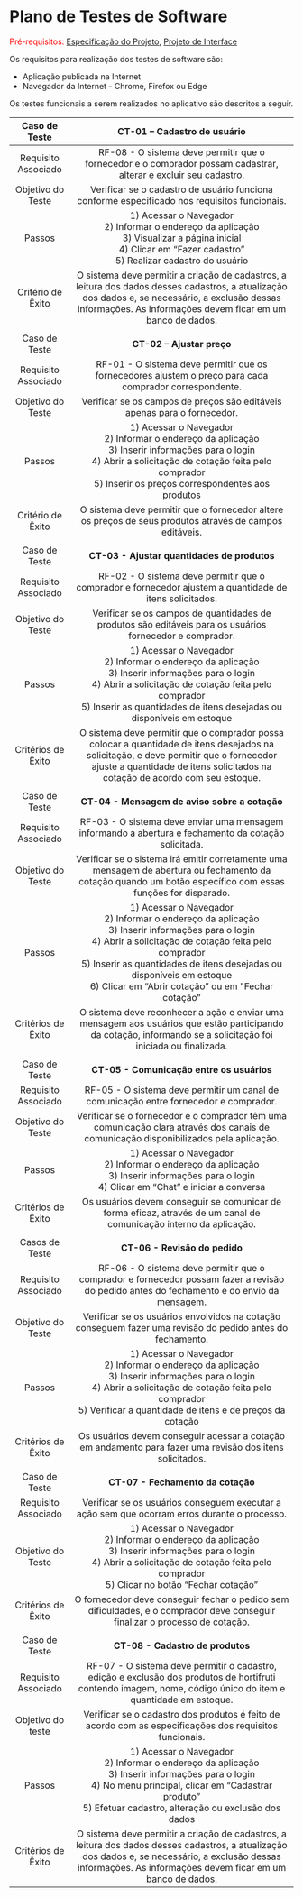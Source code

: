 # Plano de Testes de Software

<span style="color:red">Pré-requisitos: <a href="2-Especificação do Projeto.md"> Especificação do Projeto</a></span>, <a href="3-Projeto de Interface.md"> Projeto de Interface</a>

Os requisitos para realização dos testes de software são: <br>
 * Aplicação publicada na Internet <br>
 * Navegador da Internet - Chrome, Firefox ou Edge <br>

Os testes funcionais a serem realizados no aplicativo são descritos a seguir.
 
| **Caso de Teste** 	| **CT-01 – Cadastro de usuário** 	|
|:---:	|:---:	|
|	Requisito Associado 	| RF-08 - O sistema deve permitir que o fornecedor e o comprador possam cadastrar, alterar e excluir seu cadastro. |
| Objetivo do Teste 	| Verificar se o cadastro de usuário funciona conforme especificado nos requisitos funcionais. |
| Passos 	| 1) Acessar o Navegador <br> 2) Informar o endereço da aplicação <br> 3) Visualizar a página inicial <br> 4) Clicar em “Fazer cadastro” <br> 5) Realizar cadastro do usuário |
|Critério de Êxito | O sistema deve permitir a criação de cadastros, a leitura dos dados desses cadastros, a atualização dos dados e, se necessário, a exclusão dessas informações. As informações devem ficar em um banco de dados. |
|  	|  	|
| Caso de Teste 	| **CT-02 – Ajustar preço**	|
| Requisito Associado | RF-01 - O sistema deve permitir que os fornecedores ajustem o preço para cada comprador correspondente. |
| Objetivo do Teste 	|Verificar se os campos de preços são editáveis apenas para o fornecedor. |
| Passos 	| 1) Acessar o Navegador <br> 2) Informar o endereço da aplicação <br> 3) Inserir informações para o login <br> 4) Abrir a solicitação de cotação feita pelo comprador <br> 5) Inserir os preços correspondentes aos produtos |
|Critério de Êxito | O sistema deve permitir que o fornecedor altere os preços de seus produtos através de campos editáveis. |
|   |   |
| Caso de Teste | **CT-03 - Ajustar quantidades de produtos** |
| Requisito Associado | RF-02 - O sistema deve permitir que o comprador e fornecedor ajustem a quantidade de itens solicitados. |
| Objetivo do Teste | Verificar se os campos de quantidades de produtos são editáveis para os usuários fornecedor e comprador. |
| Passos | 1) Acessar o Navegador <br> 2) Informar o endereço da aplicação <br> 3) Inserir informações para o login <br> 4) Abrir a solicitação de cotação feita pelo comprador <br> 5) Inserir as quantidades de itens desejadas ou disponíveis em estoque |
| Critérios de Êxito | O sistema deve permitir que o comprador possa colocar a quantidade de itens desejados na solicitação, e deve permitir que o fornecedor ajuste a quantidade de itens solicitados na cotação de acordo com seu estoque. |
|   |   | 
| Caso de Teste | **CT-04 - Mensagem de aviso sobre a cotação** |
| Requisito Associado | RF-03 - O sistema deve enviar uma mensagem informando a abertura e fechamento da cotação solicitada. |
| Objetivo do Teste | Verificar se o sistema irá emitir corretamente uma mensagem de abertura ou fechamento da cotação quando um botão específico com essas funções for disparado. |
| Passos | 1) Acessar o Navegador <br> 2) Informar o endereço da aplicação <br> 3) Inserir informações para o login <br> 4) Abrir a solicitação de cotação feita pelo comprador <br> 5) Inserir as quantidades de itens desejadas ou disponíveis em estoque <br> 6) Clicar em “Abrir cotação” ou em "Fechar cotação” |
| Critérios de Êxito | O sistema deve reconhecer a ação e enviar uma mensagem aos usuários que estão participando da cotação, informando se a solicitação foi iniciada ou finalizada. 
|   |   | 
| Caso de Teste | **CT-05 - Comunicação entre os usuários** |
| Requisito Associado | RF-05 - O sistema deve permitir um canal de comunicação entre fornecedor e comprador. |
| Objetivo do Teste | Verificar se o fornecedor e o comprador têm uma comunicação clara através dos canais de comunicação disponibilizados pela aplicação. |
| Passos | 1) Acessar o Navegador <br> 2) Informar o endereço da aplicação <br> 3) Inserir informações para o login <br> 4) Clicar em “Chat” e iniciar a conversa
| Critérios de Êxito | Os usuários devem conseguir se comunicar de forma eficaz, através de um canal de comunicação interno da aplicação. |
|   |   | 
| Casos de Teste | **CT-06 - Revisão do pedido** |
| Requisito Associado | RF-06 - O sistema deve permitir que o comprador e fornecedor possam fazer a revisão do pedido antes do fechamento e do envio da mensagem. |
| Objetivo do Teste | Verificar se os usuários envolvidos na cotação conseguem fazer uma revisão do pedido antes do fechamento. |
| Passos | 1) Acessar o Navegador <br> 2) Informar o endereço da aplicação <br> 3) Inserir informações para o login <br> 4) Abrir a solicitação de cotação feita pelo comprador <br> 5) Verificar a quantidade de itens e de preços da cotação
| Critérios de Êxito | Os usuários devem conseguir acessar a cotação em andamento para fazer uma revisão dos itens solicitados. |
|   |   | 
| Caso de Teste | **CT-07 - Fechamento da cotação** |
| Requisito Associado | Verificar se os usuários conseguem executar a ação sem que ocorram erros durante o processo. |
| Objetivo do Teste | 1) Acessar o Navegador <br> 2) Informar o endereço da aplicação <br> 3) Inserir informações para o login <br> 4) Abrir a solicitação de cotação feita pelo comprador <br> 5) Clicar no botão “Fechar cotação”
| Critérios de Êxito | O fornecedor deve conseguir fechar o pedido sem dificuldades, e o comprador deve conseguir finalizar o processo de cotação. |
|   |   | 
| Caso de Teste | **CT-08 - Cadastro de produtos** | 
| Requisito Associado | RF-07 - O sistema deve permitir o cadastro, edição e exclusão dos produtos de hortifruti contendo imagem, nome, código único do item e quantidade em estoque. |
| Objetivo do teste | Verificar se o cadastro dos produtos é feito de acordo com as especificações dos requisitos funcionais. |
| Passos | 1) Acessar o Navegador <br> 2) Informar o endereço da aplicação <br> 3) Inserir informações para o login <br> 4) No menu principal, clicar em “Cadastrar produto” <br> 5) Efetuar cadastro, alteração ou exclusão dos dados |
| Critérios de Êxito | O sistema deve permitir a criação de cadastros, a leitura dos dados desses cadastros, a atualização dos dados e, se necessário, a exclusão dessas informações. As informações devem ficar em um banco de dados. | 
